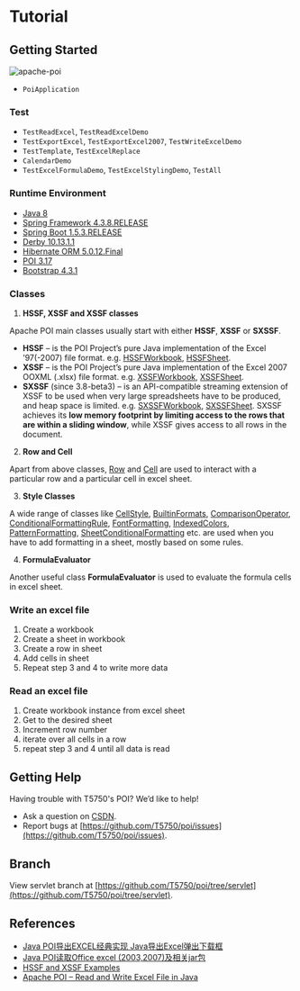 # Tutorial

## Getting Started
![apache-poi](https://www.wailian.work/images/2019/07/23/apache-poi-min-min.png)

- `PoiApplication`

### Test
- `TestReadExcel`, `TestReadExcelDemo`
- `TestExportExcel`, `TestExportExcel2007`, `TestWriteExcelDemo`
- `TestTemplate`, `TestExcelReplace`
- `CalendarDemo`
- `TestExcelFormulaDemo`, `TestExcelStylingDemo`, `TestAll`

### Runtime Environment
- [Java 8](https://www.oracle.com/technetwork/java/javase/downloads/jdk8-downloads-2133151.html)
- [Spring Framework 4.3.8.RELEASE](http://projects.spring.io/spring-framework)
- [Spring Boot 1.5.3.RELEASE](https://projects.spring.io/spring-boot)
- [Derby 10.13.1.1](https://db.apache.org/derby/)
- [Hibernate ORM 5.0.12.Final](http://hibernate.org/orm)
- [POI 3.17](https://poi.apache.org/download.html)
- [Bootstrap 4.3.1](https://github.com/twbs/bootstrap)

### Classes
1. **HSSF, XSSF and XSSF classes**

Apache POI main classes usually start with either **HSSF**, **XSSF** or **SXSSF**.
- **HSSF** – is the POI Project’s pure Java implementation of the Excel ’97(-2007) file format. e.g. [HSSFWorkbook](https://poi.apache.org/apidocs/org/apache/poi/hssf/usermodel/HSSFWorkbook.html), [HSSFSheet](https://poi.apache.org/apidocs/org/apache/poi/hssf/usermodel/HSSFSheet.html).
- **XSSF** – is the POI Project’s pure Java implementation of the Excel 2007 OOXML (.xlsx) file format. e.g. [XSSFWorkbook](https://poi.apache.org/apidocs/org/apache/poi/xssf/usermodel/XSSFWorkbook.html), [XSSFSheet](https://poi.apache.org/apidocs/org/apache/poi/xssf/usermodel/XSSFSheet.html).
- **SXSSF** (since 3.8-beta3) – is an API-compatible streaming extension of XSSF to be used when very large spreadsheets have to be produced, and heap space is limited. e.g. [SXSSFWorkbook](https://poi.apache.org/apidocs/org/apache/poi/xssf/streaming/SXSSFWorkbook.html), [SXSSFSheet](https://poi.apache.org/apidocs/org/apache/poi/xssf/streaming/SXSSFSheet.html). SXSSF achieves its **low memory footprint by limiting access to the rows that are within a sliding window**, while XSSF gives access to all rows in the document.

2. **Row and Cell**

Apart from above classes, [Row](https://poi.apache.org/apidocs/org/apache/poi/ss/usermodel/Row.html) and [Cell](https://poi.apache.org/apidocs/org/apache/poi/ss/usermodel/Cell.html) are used to interact with a particular row and a particular cell in excel sheet.

3. **Style Classes**

A wide range of classes like [CellStyle](https://poi.apache.org/apidocs/org/apache/poi/ss/usermodel/CellStyle.html), [BuiltinFormats](https://poi.apache.org/apidocs/org/apache/poi/ss/usermodel/BuiltinFormats.html), [ComparisonOperator](https://poi.apache.org/apidocs/org/apache/poi/ss/usermodel/ComparisonOperator.html), [ConditionalFormattingRule](https://poi.apache.org/apidocs/org/apache/poi/ss/usermodel/ConditionalFormattingRule.html), [FontFormatting](https://poi.apache.org/apidocs/org/apache/poi/ss/usermodel/FontFormatting.html), [IndexedColors](https://poi.apache.org/apidocs/org/apache/poi/ss/usermodel/IndexedColors.html), [PatternFormatting](https://poi.apache.org/apidocs/org/apache/poi/hssf/record/cf/PatternFormatting.html), [SheetConditionalFormatting](https://poi.apache.org/apidocs/org/apache/poi/ss/usermodel/SheetConditionalFormatting.html) etc. are used when you have to add formatting in a sheet, mostly based on some rules.

4. **FormulaEvaluator**

Another useful class **FormulaEvaluator** is used to evaluate the formula cells in excel sheet.

### Write an excel file
1. Create a workbook
1. Create a sheet in workbook
1. Create a row in sheet
1. Add cells in sheet
1. Repeat step 3 and 4 to write more data

### Read an excel file
1. Create workbook instance from excel sheet
1. Get to the desired sheet
1. Increment row number
1. iterate over all cells in a row
1. repeat step 3 and 4 until all data is read

## Getting Help
Having trouble with T5750's POI? We’d like to help!
- Ask a question on [CSDN](https://blog.csdn.net/evangel_z/article/details/7332535).
- Report bugs at [https://github.com/T5750/poi/issues](https://github.com/T5750/poi/issues).

## Branch
View servlet branch at [https://github.com/T5750/poi/tree/servlet](https://github.com/T5750/poi/tree/servlet).

## References
- [Java POI导出EXCEL经典实现 Java导出Excel弹出下载框](https://blog.csdn.net/evangel_z/article/details/7332535)
- [Java POI读取Office excel (2003,2007)及相关jar包](https://blog.csdn.net/evangel_z/article/details/7312050)
- [HSSF and XSSF Examples](http://poi.apache.org/spreadsheet/examples.html)
- [Apache POI – Read and Write Excel File in Java](https://howtodoinjava.com/library/readingwriting-excel-files-in-java-poi-tutorial/)